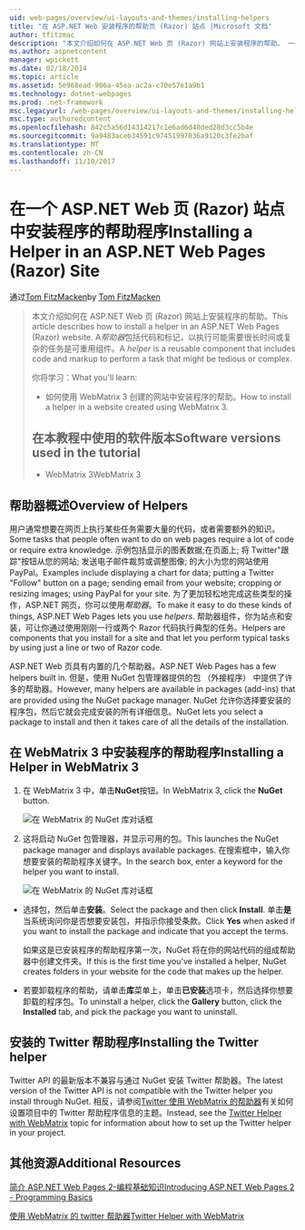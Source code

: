 ```yaml
---
uid: web-pages/overview/ui-layouts-and-themes/installing-helpers
title: "在 ASP.NET Web 安装程序的帮助页 (Razor) 站点 |Microsoft 文档"
author: tfitzmac
description: "本文介绍如何在 ASP.NET Web 页 (Razor) 网站上安装程序的帮助。 一个帮助程序是一个可重用组件，包括代码和标记每个..."
ms.author: aspnetcontent
manager: wpickett
ms.date: 02/18/2014
ms.topic: article
ms.assetid: 5e968ead-906a-45ea-ac2a-c70e57e1a9b1
ms.technology: dotnet-webpages
ms.prod: .net-framework
msc.legacyurl: /web-pages/overview/ui-layouts-and-themes/installing-helpers
msc.type: authoredcontent
ms.openlocfilehash: 842c5a56d14314217c1e6ad6d48ded28d3cc5b4e
ms.sourcegitcommit: 9a9483aceb34591c97451997036a9120c3fe2baf
ms.translationtype: MT
ms.contentlocale: zh-CN
ms.lasthandoff: 11/10/2017
---
```

<a name="installing-a-helper-in-an-aspnet-web-pages-razor-site"></a><span data-ttu-id="51e1d-104">在一个 ASP.NET Web 页 (Razor) 站点中安装程序的帮助程序</span><span class="sxs-lookup"><span data-stu-id="51e1d-104">Installing a Helper in an ASP.NET Web Pages (Razor) Site</span></span>
====================
<span data-ttu-id="51e1d-105">通过[Tom FitzMacken](https://github.com/tfitzmac)</span><span class="sxs-lookup"><span data-stu-id="51e1d-105">by [Tom FitzMacken](https://github.com/tfitzmac)</span></span>

> <span data-ttu-id="51e1d-106">本文介绍如何在 ASP.NET Web 页 (Razor) 网站上安装程序的帮助。</span><span class="sxs-lookup"><span data-stu-id="51e1d-106">This article describes how to install a helper in an ASP.NET Web Pages (Razor) website.</span></span> <span data-ttu-id="51e1d-107">A*帮助器*包括代码和标记，以执行可能需要很长时间或复杂的任务是可重用组件。</span><span class="sxs-lookup"><span data-stu-id="51e1d-107">A *helper* is a reusable component that includes code and markup to perform a task that might be tedious or complex.</span></span>
> 
> <span data-ttu-id="51e1d-108">你将学习：</span><span class="sxs-lookup"><span data-stu-id="51e1d-108">What you'll learn:</span></span>
> 
> - <span data-ttu-id="51e1d-109">如何使用 WebMatrix 3 创建的网站中安装程序的帮助。</span><span class="sxs-lookup"><span data-stu-id="51e1d-109">How to install a helper in a website created using WebMatrix 3.</span></span>
>   
> 
> ## <a name="software-versions-used-in-the-tutorial"></a><span data-ttu-id="51e1d-110">在本教程中使用的软件版本</span><span class="sxs-lookup"><span data-stu-id="51e1d-110">Software versions used in the tutorial</span></span>
> 
> 
> - <span data-ttu-id="51e1d-111">WebMatrix 3</span><span class="sxs-lookup"><span data-stu-id="51e1d-111">WebMatrix 3</span></span>


## <a name="overview-of-helpers"></a><span data-ttu-id="51e1d-112">帮助器概述</span><span class="sxs-lookup"><span data-stu-id="51e1d-112">Overview of Helpers</span></span>

<span data-ttu-id="51e1d-113">用户通常想要在网页上执行某些任务需要大量的代码，或者需要额外的知识。</span><span class="sxs-lookup"><span data-stu-id="51e1d-113">Some tasks that people often want to do on web pages require a lot of code or require extra knowledge.</span></span> <span data-ttu-id="51e1d-114">示例包括显示的图表数据;在页面上; 将 Twitter"跟踪"按钮从您的网站; 发送电子邮件裁剪或调整图像; 的大小为您的网站使用 PayPal。</span><span class="sxs-lookup"><span data-stu-id="51e1d-114">Examples include displaying a chart for data; putting a Twitter "Follow" button on a page; sending email from your website; cropping or resizing images; using PayPal for your site.</span></span> <span data-ttu-id="51e1d-115">为了更加轻松地完成这些类型的操作，ASP.NET 网页，你可以使用*帮助器*。</span><span class="sxs-lookup"><span data-stu-id="51e1d-115">To make it easy to do these kinds of things, ASP.NET Web Pages lets you use *helpers*.</span></span> <span data-ttu-id="51e1d-116">帮助器组件，你为站点和安装，可让你通过使用刚刚一行或两个 Razor 代码执行典型的任务。</span><span class="sxs-lookup"><span data-stu-id="51e1d-116">Helpers are components that you install for a site and that let you perform typical tasks by using just a line or two of Razor code.</span></span>

<span data-ttu-id="51e1d-117">ASP.NET Web 页具有内置的几个帮助器。</span><span class="sxs-lookup"><span data-stu-id="51e1d-117">ASP.NET Web Pages has a few helpers built in.</span></span> <span data-ttu-id="51e1d-118">但是，使用 NuGet 包管理器提供的包 （外接程序） 中提供了许多的帮助器。</span><span class="sxs-lookup"><span data-stu-id="51e1d-118">However, many helpers are available in packages (add-ins) that are provided using the NuGet package manager.</span></span> <span data-ttu-id="51e1d-119">NuGet 允许你选择要安装的程序包，然后它就会完成安装的所有详细信息。</span><span class="sxs-lookup"><span data-stu-id="51e1d-119">NuGet lets you select a package to install and then it takes care of all the details of the installation.</span></span>

## <a name="installing-a-helper-in-webmatrix-3"></a><span data-ttu-id="51e1d-120">在 WebMatrix 3 中安装程序的帮助程序</span><span class="sxs-lookup"><span data-stu-id="51e1d-120">Installing a Helper in WebMatrix 3</span></span>

1. <span data-ttu-id="51e1d-121">在 WebMatrix 3 中，单击**NuGet**按钮。</span><span class="sxs-lookup"><span data-stu-id="51e1d-121">In WebMatrix 3, click the **NuGet** button.</span></span>

    ![在 WebMatrix 的 NuGet 库对话框](installing-helpers/_static/image1.png)
2. <span data-ttu-id="51e1d-123">这将启动 NuGet 包管理器，并显示可用的包。</span><span class="sxs-lookup"><span data-stu-id="51e1d-123">This launches the NuGet package manager and displays available packages.</span></span> <span data-ttu-id="51e1d-124">在搜索框中，输入你想要安装的帮助程序关键字。</span><span class="sxs-lookup"><span data-stu-id="51e1d-124">In the search box, enter a keyword for the helper you want to install.</span></span>

    ![在 WebMatrix 的 NuGet 库对话框](installing-helpers/_static/image2.png)
- <span data-ttu-id="51e1d-126">选择包，然后单击**安装**。</span><span class="sxs-lookup"><span data-stu-id="51e1d-126">Select the package and then click **Install**.</span></span> <span data-ttu-id="51e1d-127">单击**是**当系统询问你是否想要安装包，并指示你接受条款。</span><span class="sxs-lookup"><span data-stu-id="51e1d-127">Click **Yes** when asked if you want to install the package and indicate that you accept the terms.</span></span>

    <span data-ttu-id="51e1d-128">如果这是已安装程序的帮助程序第一次，NuGet 将在你的网站代码的组成帮助器中创建文件夹。</span><span class="sxs-lookup"><span data-stu-id="51e1d-128">If this is the first time you've installed a helper, NuGet creates folders in your website for the code that makes up the helper.</span></span>
- <span data-ttu-id="51e1d-129">若要卸载程序的帮助，请单击**库**菜单上，单击**已安装**选项卡，然后选择你想要卸载的程序包。</span><span class="sxs-lookup"><span data-stu-id="51e1d-129">To uninstall a helper, click the **Gallery** button, click the **Installed** tab, and pick the package you want to uninstall.</span></span>

## <a name="installing-the-twitter-helper"></a><span data-ttu-id="51e1d-130">安装的 Twitter 帮助程序</span><span class="sxs-lookup"><span data-stu-id="51e1d-130">Installing the Twitter helper</span></span>

<span data-ttu-id="51e1d-131">Twitter API 的最新版本不兼容与通过 NuGet 安装 Twitter 帮助器。</span><span class="sxs-lookup"><span data-stu-id="51e1d-131">The latest version of the Twitter API is not compatible with the Twitter helper you install through NuGet.</span></span> <span data-ttu-id="51e1d-132">相反，请参阅[Twitter 使用 WebMatrix 的帮助器](twitter-helper.md)有关如何设置项目中的 Twitter 帮助程序信息的主题。</span><span class="sxs-lookup"><span data-stu-id="51e1d-132">Instead, see the [Twitter Helper with WebMatrix](twitter-helper.md) topic for information about how to set up the Twitter helper in your project.</span></span>

<a id="Additional_Resources"></a>
## <a name="additional-resources"></a><span data-ttu-id="51e1d-133">其他资源</span><span class="sxs-lookup"><span data-stu-id="51e1d-133">Additional Resources</span></span>


[<span data-ttu-id="51e1d-134">简介 ASP.NET Web Pages 2-编程基础知识</span><span class="sxs-lookup"><span data-stu-id="51e1d-134">Introducing ASP.NET Web Pages 2 - Programming Basics</span></span>](../getting-started/introducing-razor-syntax-c.md)

[<span data-ttu-id="51e1d-135">使用 WebMatrix 的 twitter 帮助器</span><span class="sxs-lookup"><span data-stu-id="51e1d-135">Twitter Helper with WebMatrix</span></span>](twitter-helper.md)
